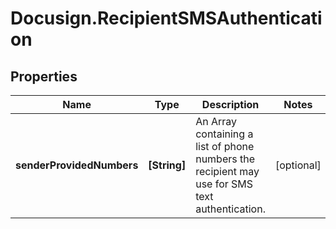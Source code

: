# Docusign.RecipientSMSAuthentication

## Properties
Name | Type | Description | Notes
------------ | ------------- | ------------- | -------------
**senderProvidedNumbers** | **[String]** | An Array containing a list of phone numbers the recipient may use for SMS text authentication.  | [optional] 


